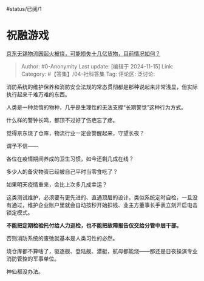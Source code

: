#status/已阅/1 

# 祝融游戏
[京东无锡物流园起火被烧，可能损失十几亿货物，目前情况如何？](https://www.zhihu.com/question/4047539780/answer/32091333486)

> Author: #0-Anonymity
> Last update: [编辑于 2024-11-15]
> Link:
> Category: #【答集】/04-社科答集 
> Tag: 
> 评论区:
> 泛讨论:

消防系统的维护保养和消防安全法规的常态贯彻都是那种说起来非常浅显，但实际执行起来千难万难的东西。

人类是一种怠惰的物种，几乎是生理性的无法支撑“长期警觉”这种行为方式。

什么样的警钟长鸣，都顶不过好了伤疤忘了疼。

觉得京东烧了仓库，物流行业一定会警醒起来，守望长夜？

谓予不信——

各位在疫情期间养成的卫生习惯，如今还剩几成在线？

多少人的备灾物资已经被自己平时当零食吃了？

如果明天疫情重来，会比上次多几成幸运？

这类测试维护，必须要有更先进的、直通顶层的设计。类似系统定时自检，一旦没有通过，维护企业账户里就会自动按秒开始扣钱、业主方董事长手表立刻开启电击锁定模式。

**不能把定期检验托付给人力巡检，也不能把故障报告仅交给分管中层干部。**

否则消防系统的废弛就基本是人类习性的必然。

烧仓库都不算啥了，驱逐舰、登陆舰、潜艇，航母都能烧——那还是日夜操演专业消防管控的军事单位。

神仙都没办法。